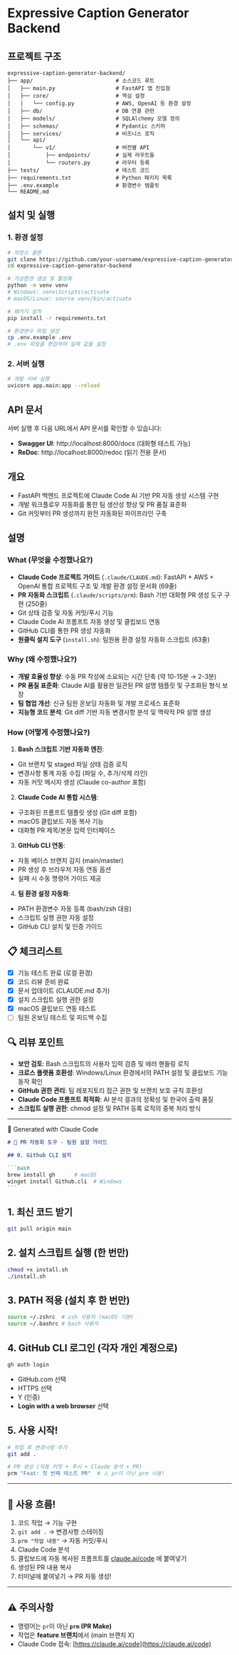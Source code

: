 # Expressive Caption Generator Backend

## 프로젝트 구조

```
expressive-caption-generator-backend/
├── app/                          # 소스코드 루트
│   ├── main.py                   # FastAPI 앱 진입점
│   ├── core/                     # 핵심 설정
│   │   └── config.py             # AWS, OpenAI 등 환경 설정
│   ├── db/                       # DB 연결 관련
│   ├── models/                   # SQLAlchemy 모델 정의
│   ├── schemas/                  # Pydantic 스키마
│   ├── services/                 # 비즈니스 로직
│   └── api/
│       └── v1/                   # 버전별 API
│           ├── endpoints/        # 실제 라우트들
│           └── routers.py        # 라우터 등록
├── tests/                        # 테스트 코드
├── requirements.txt              # Python 패키지 목록
├── .env.example                  # 환경변수 템플릿
└── README.md
```

## 설치 및 실행

### 1. 환경 설정

```bash
# 저장소 클론
git clone https://github.com/your-username/expressive-caption-generator-backend.git
cd expressive-caption-generator-backend

# 가상환경 생성 및 활성화
python -m venv venv
# Windows: venv\Scripts\activate
# macOS/Linux: source venv/bin/activate

# 패키지 설치
pip install -r requirements.txt

# 환경변수 파일 생성
cp .env.example .env
# .env 파일을 편집하여 실제 값들 설정
```

### 2. 서버 실행

```bash
# 개발 서버 실행
uvicorn app.main:app --reload
```

## API 문서

서버 실행 후 다음 URL에서 API 문서를 확인할 수 있습니다:

- **Swagger UI**: http://localhost:8000/docs (대화형 테스트 가능)
- **ReDoc**: http://localhost:8000/redoc (읽기 전용 문서)

## 개요

- FastAPI 백엔드 프로젝트에 Claude Code AI 기반 PR 자동 생성 시스템 구현
- 개발 워크플로우 자동화를 통한 팀 생산성 향상 및 PR 품질 표준화
- Git 커밋부터 PR 생성까지 완전 자동화된 파이프라인 구축

## 설명

### What (무엇을 수정했나요?)

- **Claude Code 프로젝트 가이드** (`.claude/CLAUDE.md`): FastAPI + AWS + OpenAI 통합 프로젝트 구조 및 개발 환경 설정 문서화 (69줄)
- **PR 자동화 스크립트** (`.claude/scripts/prm`): Bash 기반 대화형 PR 생성 도구 구현 (250줄)
- Git 상태 검증 및 자동 커밋/푸시 기능
- Claude Code AI 프롬프트 자동 생성 및 클립보드 연동
- GitHub CLI를 통한 PR 생성 자동화
- **원클릭 설치 도구** (`install.sh`): 팀원용 환경 설정 자동화 스크립트 (63줄)

### Why (왜 수정했나요?)

- **개발 효율성 향상**: 수동 PR 작성에 소요되는 시간 단축 (약 10-15분 → 2-3분)
- **PR 품질 표준화**: Claude AI를 활용한 일관된 PR 설명 템플릿 및 구조화된 형식 보장
- **팀 협업 개선**: 신규 팀원 온보딩 자동화 및 개발 프로세스 표준화
- **지능형 코드 분석**: Git diff 기반 자동 변경사항 분석 및 맥락적 PR 설명 생성

### How (어떻게 수정했나요?)

1. **Bash 스크립트 기반 자동화 엔진**:

- Git 브랜치 및 staged 파일 상태 검증 로직
- 변경사항 통계 자동 수집 (파일 수, 추가/삭제 라인)
- 자동 커밋 메시지 생성 (Claude co-author 포함)

2. **Claude Code AI 통합 시스템**:

- 구조화된 프롬프트 템플릿 생성 (Git diff 포함)
- macOS 클립보드 자동 복사 기능
- 대화형 PR 제목/본문 입력 인터페이스

3. **GitHub CLI 연동**:

- 자동 베이스 브랜치 감지 (main/master)
- PR 생성 후 브라우저 자동 연동 옵션
- 실패 시 수동 명령어 가이드 제공

4. **팀 환경 설정 자동화**:

- PATH 환경변수 자동 등록 (bash/zsh 대응)
- 스크립트 실행 권한 자동 설정
- GitHub CLI 설치 및 인증 가이드

## 📋 체크리스트

- [x] 기능 테스트 완료 (로컬 환경)
- [x] 코드 리뷰 준비 완료
- [x] 문서 업데이트 (CLAUDE.md 추가)
- [x] 설치 스크립트 실행 권한 설정
- [x] macOS 클립보드 연동 테스트
- [ ] 팀원 온보딩 테스트 및 피드백 수집

## 🔍 리뷰 포인트

- **보안 검토**: Bash 스크립트의 사용자 입력 검증 및 에러 핸들링 로직
- **크로스 플랫폼 호환성**: Windows/Linux 환경에서의 PATH 설정 및 클립보드 기능 동작 확인
- **GitHub 권한 관리**: 팀 레포지토리 접근 권한 및 브랜치 보호 규칙 호환성
- **Claude Code 프롬프트 최적화**: AI 분석 결과의 정확성 및 한국어 출력 품질
- **스크립트 실행 권한**: chmod 설정 및 PATH 등록 로직의 중복 처리 방식

---

🤖 Generated with Claude Code

````markdown
# 🚀 PR 자동화 도구 - 팀원 설정 가이드

## 0. Github CLI 설치

```bash
brew install gh      # macOS
winget install Github.cli  # Windows
```
````

## 1. 최신 코드 받기

```bash
git pull origin main
```

## 2. 설치 스크립트 실행 (한 번만)

```bash
chmod +x install.sh
./install.sh
```

## 3. PATH 적용 (설치 후 한 번만)

```bash
source ~/.zshrc  # zsh 사용자 (macOS 기본)
source ~/.bashrc # bash 사용자
```

## 4. GitHub CLI 로그인 (각자 개인 계정으로)

```bash
gh auth login
```

- GitHub.com 선택
- HTTPS 선택
- Y (인증)
- **Login with a web browser** 선택

## 5. 사용 시작!

```bash
# 작업 후 변경사항 추가
git add .

# PR 생성 (자동 커밋 + 푸시 + Claude 분석 + PR)
prm "Feat: 첫 번째 테스트 PR"  # ⚠️ pr이 아닌 prm 사용!
```

---

## 📝 사용 흐름!

1. 코드 작업 → 기능 구현
2. `git add .` → 변경사항 스테이징
3. `prm "작업 내용"` → 자동 커밋/푸시
4. Claude Code 분석
5. 클립보드에 자동 복사된 프롬프트를 [claude.ai/code](https://claude.ai/code) 에 붙여넣기
6. 생성된 PR 내용 복사
7. 터미널에 붙여넣기 → PR 자동 생성!

---

## ⚠️ 주의사항

- 명령어는 `pr`이 아닌 **`prm` (PR Make)**
- 작업은 **feature 브랜치**에서 (main 브랜치 X)
- Claude Code 접속: [https://claude.ai/code](https://claude.ai/code)

```

```
